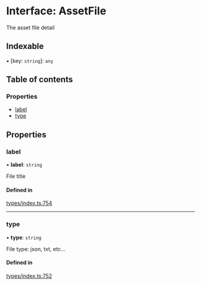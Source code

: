 # Interface: AssetFile

The asset file detail

## Indexable

▪ [key: `string`]: `any`

## Table of contents

### Properties

- [label](AssetFile.md#label)
- [type](AssetFile.md#type)

## Properties

### label

• **label**: `string`

File title

#### Defined in

[types/index.ts:754](https://github.com/nevermined-io/react-components/blob/9f27b18/catalog/src/types/index.ts#L754)

___

### type

• **type**: `string`

File type: json, txt, etc...

#### Defined in

[types/index.ts:752](https://github.com/nevermined-io/react-components/blob/9f27b18/catalog/src/types/index.ts#L752)
